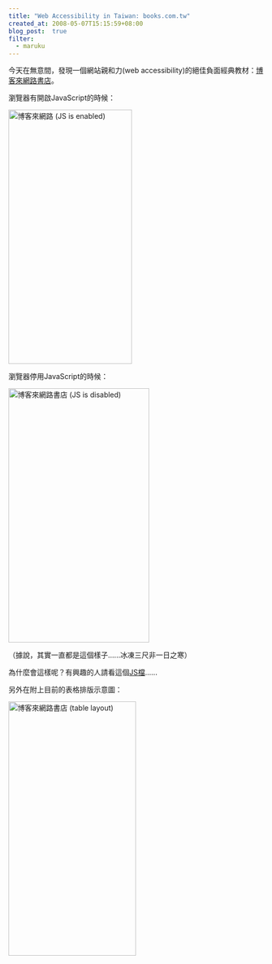 ```yaml
---
title: "Web Accessibility in Taiwan: books.com.tw"
created_at: 2008-05-07T15:15:59+08:00
blog_post:  true
filter:
  - maruku
---
```


今天在無意間，發現一個網站親和力(web accessibility)的絕佳負面經典教材：[博客來網路書店](http://www.books.com.tw/)。

瀏覽器有開啟JavaScript的時候：

<a href="http://www.flickr.com/photos/hlb/2472425595/" title="Flickr 上 hlb 的 博客來網路 (JS is enabled)"><img src="http://farm4.static.flickr.com/3236/2472425595_b467bf9c65.jpg" width="243" height="500" alt="博客來網路 (JS is enabled)" /></a>

瀏覽器停用JavaScript的時候：

<a href="http://www.flickr.com/photos/hlb/2472424115/" title="Flickr 上 hlb 的 博客來網路書店 (JS is disabled)"><img src="http://farm3.static.flickr.com/2148/2472424115_75e9bc09b8.jpg" width="277" height="500" alt="博客來網路書店 (JS is disabled)" /></a>

（據說，其實一直都是這個樣子......冰凍三尺非一日之寒）

為什麼會這樣呢？有興趣的人請看這個[JS檔](http://www.books.com.tw/js/inc1024/header_inc_wel.js)......

另外在附上目前的表格排版示意圖：

<a href="http://www.flickr.com/photos/hlb/2473256238/" title="Flickr 上 hlb 的 博客來網路書店 (table layout)"><img src="http://farm4.static.flickr.com/3293/2473256238_cd38e72bfa.jpg" width="251" height="500" alt="博客來網路書店 (table layout)" /></a>
